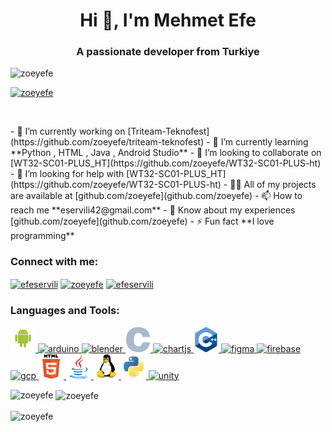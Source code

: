 <h1 align="center">Hi 👋, I'm Mehmet Efe</h1> <h3 align="center">A passionate developer from Turkiye</h3> <p align="left"> <img src="https://komarev.com/ghpvc/?username=zoeyefe&label=Profile%20views&color=0e75b6&style=flat" alt="zoeyefe" /> </p> <p align="left"> <a href="https://github.com/ryo-ma/github-profile-trophy"><img src="https://github-profile-trophy.vercel.app/?username=zoeyefe" alt="zoeyefe" /></a> </p> <p align="left"> <a href="https://twitter.com/" target="blank"><img src="https://img.shields.io/twitter/follow/?logo=twitter&style=for-the-badge" alt="" /></a> </p> - 🔭 I’m currently working on [Triteam-Teknofest](https://github.com/zoeyefe/triteam-teknofest) - 🌱 I’m currently learning **Python , HTML , Java , Android Studio** - 👯 I’m looking to collaborate on [WT32-SC01-PLUS_HT](https://github.com/zoeyefe/WT32-SC01-PLUS-ht) - 🤝 I’m looking for help with [WT32-SC01-PLUS_HT](https://github.com/zoeyefe/WT32-SC01-PLUS-ht) - 👨‍💻 All of my projects are available at [github.com/zoeyefe](github.com/zoeyefe) - 📫 How to reach me **eservili42@gmail.com** - 📄 Know about my experiences [github.com/zoeyefe](github.com/zoeyefe) - ⚡ Fun fact **I love programming** <h3 align="left">Connect with me:</h3> <p align="left"> <a href="https://instagram.com/efeservili" target="blank"><img align="center" src="https://raw.githubusercontent.com/rahuldkjain/github-profile-readme-generator/master/src/images/icons/Social/instagram.svg" alt="efeservili" height="30" width="40" /></a> <a href="https://medium.com/zoeyefe" target="blank"><img align="center" src="https://raw.githubusercontent.com/rahuldkjain/github-profile-readme-generator/master/src/images/icons/Social/medium.svg" alt="zoeyefe" height="30" width="40" /></a> <a href="https://www.youtube.com/c/efeservili" target="blank"><img align="center" src="https://raw.githubusercontent.com/rahuldkjain/github-profile-readme-generator/master/src/images/icons/Social/youtube.svg" alt="efeservili" height="30" width="40" /></a> </p> <h3 align="left">Languages and Tools:</h3> <p align="left"> <a href="https://developer.android.com" target="_blank" rel="noreferrer"> <img src="https://raw.githubusercontent.com/devicons/devicon/master/icons/android/android-original-wordmark.svg" alt="android" width="40" height="40"/> </a> <a href="https://www.arduino.cc/" target="_blank" rel="noreferrer"> <img src="https://cdn.worldvectorlogo.com/logos/arduino-1.svg" alt="arduino" width="40" height="40"/> </a> <a href="https://www.blender.org/" target="_blank" rel="noreferrer"> <img src="https://download.blender.org/branding/community/blender_community_badge_white.svg" alt="blender" width="40" height="40"/> </a> <a href="https://www.cprogramming.com/" target="_blank" rel="noreferrer"> <img src="https://raw.githubusercontent.com/devicons/devicon/master/icons/c/c-original.svg" alt="c" width="40" height="40"/> </a> <a href="https://www.chartjs.org" target="_blank" rel="noreferrer"> <img src="https://www.chartjs.org/media/logo-title.svg" alt="chartjs" width="40" height="40"/> </a> <a href="https://www.w3schools.com/cpp/" target="_blank" rel="noreferrer"> <img src="https://raw.githubusercontent.com/devicons/devicon/master/icons/cplusplus/cplusplus-original.svg" alt="cplusplus" width="40" height="40"/> </a> <a href="https://www.figma.com/" target="_blank" rel="noreferrer"> <img src="https://www.vectorlogo.zone/logos/figma/figma-icon.svg" alt="figma" width="40" height="40"/> </a> <a href="https://firebase.google.com/" target="_blank" rel="noreferrer"> <img src="https://www.vectorlogo.zone/logos/firebase/firebase-icon.svg" alt="firebase" width="40" height="40"/> </a> <a href="https://cloud.google.com" target="_blank" rel="noreferrer"> <img src="https://www.vectorlogo.zone/logos/google_cloud/google_cloud-icon.svg" alt="gcp" width="40" height="40"/> </a> <a href="https://www.w3.org/html/" target="_blank" rel="noreferrer"> <img src="https://raw.githubusercontent.com/devicons/devicon/master/icons/html5/html5-original-wordmark.svg" alt="html5" width="40" height="40"/> </a> <a href="https://www.java.com" target="_blank" rel="noreferrer"> <img src="https://raw.githubusercontent.com/devicons/devicon/master/icons/java/java-original.svg" alt="java" width="40" height="40"/> </a> <a href="https://www.linux.org/" target="_blank" rel="noreferrer"> <img src="https://raw.githubusercontent.com/devicons/devicon/master/icons/linux/linux-original.svg" alt="linux" width="40" height="40"/> </a> <a href="https://www.python.org" target="_blank" rel="noreferrer"> <img src="https://raw.githubusercontent.com/devicons/devicon/master/icons/python/python-original.svg" alt="python" width="40" height="40"/> </a> <a href="https://unity.com/" target="_blank" rel="noreferrer"> <img src="https://www.vectorlogo.zone/logos/unity3d/unity3d-icon.svg" alt="unity" width="40" height="40"/> </a> </p> <p><img align="left" src="https://github-readme-stats.vercel.app/api/top-langs?username=zoeyefe&show_icons=true&locale=en&layout=compact" alt="zoeyefe" /></p> <p>&nbsp;<img align="center" src="https://github-readme-stats.vercel.app/api?username=zoeyefe&show_icons=true&locale=en" alt="zoeyefe" /></p> <p><img align="center" src="https://github-readme-streak-stats.herokuapp.com/?user=zoeyefe&" alt="zoeyefe" /></p>
